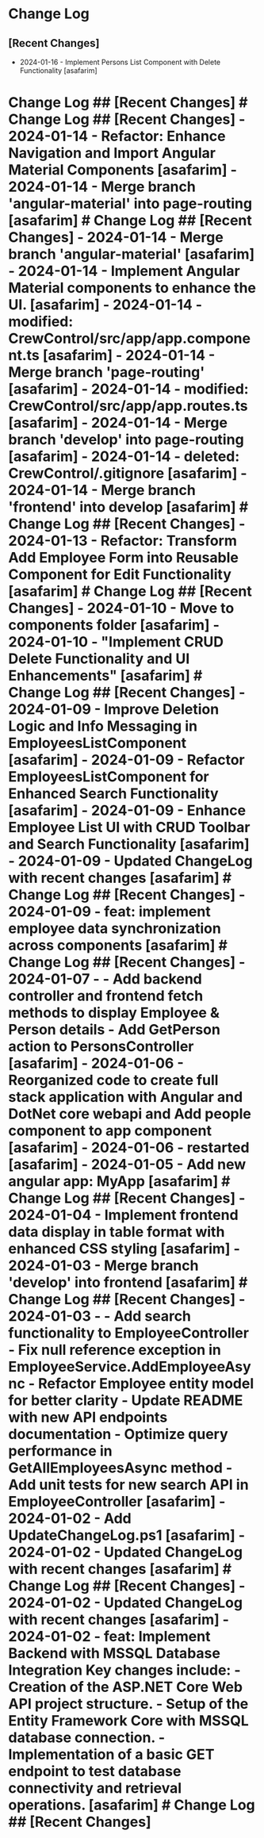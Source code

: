 # Change Log

## [Recent Changes]

- 2024-01-16 - Implement Persons List Component with Delete Functionality [asafarim]


# Change Log  ## [Recent Changes]    # Change Log  ## [Recent Changes]  - 2024-01-14 - Refactor: Enhance Navigation and Import Angular Material Components [asafarim] - 2024-01-14 - Merge branch 'angular-material' into page-routing [asafarim]   # Change Log  ## [Recent Changes]  - 2024-01-14 - Merge branch 'angular-material' [asafarim] - 2024-01-14 - Implement Angular Material components to enhance the UI. [asafarim] - 2024-01-14 - modified:   CrewControl/src/app/app.component.ts [asafarim] - 2024-01-14 - Merge branch 'page-routing' [asafarim] - 2024-01-14 - modified:   CrewControl/src/app/app.routes.ts [asafarim] - 2024-01-14 - Merge branch 'develop' into page-routing [asafarim] - 2024-01-14 - deleted:    CrewControl/.gitignore [asafarim] - 2024-01-14 - Merge branch 'frontend' into develop [asafarim]   # Change Log  ## [Recent Changes]  - 2024-01-13 - Refactor: Transform Add Employee Form into Reusable Component for Edit Functionality [asafarim]   # Change Log  ## [Recent Changes]  - 2024-01-10 - Move to components folder [asafarim] - 2024-01-10 - "Implement CRUD Delete Functionality and UI Enhancements" [asafarim]   # Change Log  ## [Recent Changes]  - 2024-01-09 - Improve Deletion Logic and Info Messaging in EmployeesListComponent [asafarim] - 2024-01-09 - Refactor EmployeesListComponent for Enhanced Search Functionality [asafarim] - 2024-01-09 - Enhance Employee List UI with CRUD Toolbar and Search Functionality [asafarim] - 2024-01-09 - Updated ChangeLog with recent changes [asafarim]   # Change Log  ## [Recent Changes]  - 2024-01-09 - feat: implement employee data synchronization across components [asafarim]   # Change Log  ## [Recent Changes]  - 2024-01-07 - - Add backend controller and frontend fetch methods to display Employee & Person details - Add GetPerson action to PersonsController [asafarim] - 2024-01-06 - Reorganized code to create full stack application with Angular and DotNet core webapi and Add people component to app component [asafarim] - 2024-01-06 - restarted [asafarim] - 2024-01-05 - Add new angular app: MyApp [asafarim]   # Change Log  ## [Recent Changes]  - 2024-01-04 - Implement frontend data display in table format with enhanced CSS styling [asafarim] - 2024-01-03 - Merge branch 'develop' into frontend [asafarim]   # Change Log  ## [Recent Changes]  - 2024-01-03 - - Add search functionality to EmployeeController - Fix null reference exception in EmployeeService.AddEmployeeAsync - Refactor Employee entity model for better clarity - Update README with new API endpoints documentation - Optimize query performance in GetAllEmployeesAsync method - Add unit tests for new search API in EmployeeController [asafarim] - 2024-01-02 - Add UpdateChangeLog.ps1 [asafarim] - 2024-01-02 - Updated ChangeLog with recent changes [asafarim]   # Change Log  ## [Recent Changes]  - 2024-01-02 - Updated ChangeLog with recent changes [asafarim] - 2024-01-02 - feat: Implement Backend with MSSQL Database Integration Key changes include: - Creation of the ASP.NET Core Web API project structure. - Setup of the Entity Framework Core with MSSQL database connection. - Implementation of a basic GET endpoint to test database connectivity and retrieval operations. [asafarim]   # Change Log  ## [Recent Changes]    
